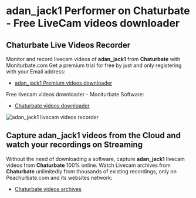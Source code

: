 # adan_jack1 Performer on Chaturbate - Free LiveCam videos downloader

## Chaturbate Live Videos Recorder

Monitor and record livecam videos of **adan_jack1** from **Chaturbate** with Moniturbate.com
Get a premium trial for free by just and only registering with your Email address:
* [adan_jack1 Premium videos downloader](https://moniturbate.com/request-demo-licence-key.html)

Free livecam videos downloader - Moniturbate Software:
* [Chaturbate videos downloader](https://moniturbate.com/moniturbate-download-software.html)

![adan_jack1 livecam videos recorder](https://peachurnet.com/templates/moniturbate-software.png)


## Capture adan_jack1 videos from the Cloud and watch your recordings on Streaming

Without the need of downloading a software, capture **adan_jack1** livecam videos from **Chaturbate** 100% online.
Watch Livecam archives from **Chaturbate** unlimitedly from thousands of existing recordings, only on Peachurbate.com and its websites network:
* [Chaturbate videos archives](https://peachurnet.com/)